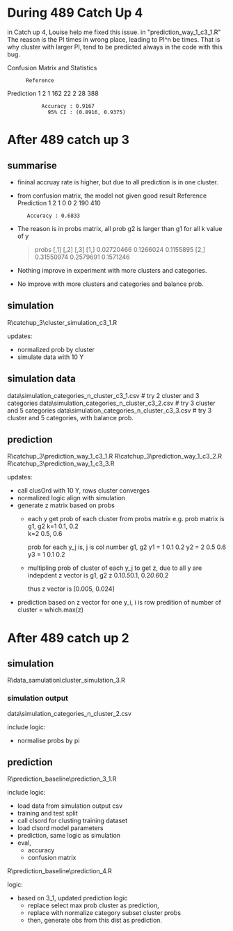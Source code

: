 # During 489 Catch Up 4

in Catch up 4, Louise help me fixed this issue. in "prediction_way_1_c3_1.R"
The reason is the PI times in wrong place, leading to PI^n be times.
That is why cluster with larger PI, tend to be predicted always in the code with this bug.

Confusion Matrix and Statistics

          Reference
Prediction   1   2
         1 162  22
         2  28 388
                                          
               Accuracy : 0.9167          
                 95% CI : (0.8916, 0.9375)

# After 489 catch up 3

## summarise

- fininal accruay rate is higher, but due to all prediction is in one cluster.
- from confusion matrix, the model not given good result
            Reference
Prediction   1   2
         1   0   0
         2 190 410
                                          
         Accuracy : 0.6833 
- The reason is in probs matrix, all prob g2 is larger than g1 for all k value of y
  > probs
            [,1]      [,2]      [,3]
  [1,] 0.02720466 0.1266024 0.1155895
  [2,] 0.31550974 0.2579691 0.1571246

- Nothing improve in experiment with more clusters and categories.
- No improve with more clusters and categories and balance prob.

## simulation
R\catchup_3\cluster_simulation_c3_1.R

updates:
- normalized prob by cluster
- simulate data with 10 Y

## simulation data
data\simulation_categories_n_cluster_c3_1.csv # try 2 cluster and 3 categories
data\simulation_categories_n_cluster_c3_2.csv # try 3 cluster and 5 categories
data\simulation_categories_n_cluster_c3_3.csv # try 3 cluster and 5 categories, with balance prob.

## prediction

R\catchup_3\prediction_way_1_c3_1.R
R\catchup_3\prediction_way_1_c3_2.R
R\catchup_3\prediction_way_1_c3_3.R

updates:
- call clusOrd with 10 Y, rows cluster converges
- normalized logic align with simulation
- generate z matrix based on probs
  - each y get prob of each cluster from probs matrix
    e.g.
    prob matrix is
        g1,  g2
    k=1 0.1, 0.2  
    k=2 0.5, 0.6

    prob for each y_j is, j is col number
           g1, g2
    y1 = 1 0.1 0.2
    y2 = 2 0.5 0.6
    y3 = 1 0.1 0.2
  - multipling prob of cluster of each y_j to get z, due to all y are indepdent
    z vector is
       g1,          g2
    z  0.1*0.5*0.1, 0.2*0.6*0.2

    thus z vector is [0.005, 0.024]
- prediction based on z vector for one y_i, i is row
  predition of number of cluster = which.max(z)

# After 489 catch up 2

## simulation

R\data_samulation\cluster_simulation_3.R

### simulation output

data\simulation_categories_n_cluster_2.csv

include logic:
- normalise probs by pi

## prediction

R\prediction_baseline\prediction_3_1.R

include logic:
- load data from simulation output csv
- training and test split
- call clsord for clusting training dataset
- load clsord model parameters
- prediction, same logic as simulation
- eval,
  - accuracy
  - confusion matrix

R\prediction_baseline\prediction_4.R

logic:
- based on 3_1, updated prediction logic
  - replace select max prob cluster as prediction, 
  - replace with normalize category subset cluster probs
  - then, generate obs from this dist as prediction.